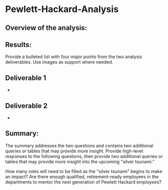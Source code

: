 # Pewlett-Hackard-Analysis

## Overview of the analysis:

## Results:
Provide a bulleted list with four major points from the two analysis deliverables. Use images as support where needed.

 Deliverable 1
 - 
 - 
 Deliverable 2
 - 
 - 

## Summary:

The summary addresses the two questions and contains two additional queries or tables that may provide more insight. 
Provide high-level responses to the following questions, then provide two additional queries or tables that may provide more insight into the upcoming "silver tsunami."

How many roles will need to be filled as the "silver tsunami" begins to make an impact?
Are there enough qualified, retirement-ready employees in the departments to mentor the next generation of Pewlett Hackard employees?
